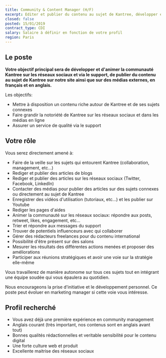 ```yaml
---
title: Community & Content Manager (H/F)
excerpt: Editer et publier du contenu au sujet de Kantree, développer et animer sa communauté
closed: false
posted: 15/01/2019
contract_type: CDI
salary: Salaire à définir en fonction de votre profil
region: Paris
---
```

## Le poste

**Votre objectif principal sera de développer et d'animer la communauté Kantree sur les réseaux sociaux et via le support, de publier du contenu au sujet de Kantree sur notre site ainsi que sur des médias externes, en français et en anglais.**

Les objectifs:
- Mettre à disposition un contenu riche autour de Kantree et de ses sujets connexes
- Faire grandir la notoriété de Kantree sur les réseaux sociaux et dans les médias en ligne
- Assurer un service de qualité via le support

## Votre rôle

Vous serez directement amené à:
- Faire de la veille sur les sujets qui entourent Kantree (collaboration, management, etc...)
- Rediger et publier des articles de blogs
- Rediger et publier des articles sur les réseaux sociaux (Twitter, Facebook, LinkedIn)
- Contacter des médias pour publier des articles sur des sujets connexes ou directement au sujet de Kantree
- Enregistrer des vidéos d'utilisation (tutoriaux, etc...) et les publier sur Youtube
- Rediger les pages d'aides
- Animer la communauté sur les réseaux sociaux: répondre aux posts, retweet, likes, engagement, etc...
- Trier et répondre aux messages du support
- Trouver de potentiels influenceurs avec qui collaborer
- Gérer des rédacteurs freelances pour du contenu international
- Possibilité d'être présent sur des salons
- Mesurer les résultats des différentes actions menées et proposer des améliorations
- Participer aux réunions stratégiques et avoir une voie sur la stratégie elle-même

Vous travaillerez de manière autonome sur tous ces sujets tout en intégrant une équipe soudée qui vous épaulera au quotidien.

Nous encourageons la prise d'initiative et le développement personnel. Ce poste peut évoluer en marketing manager si cette voie vous intéresse.

## Profil recherché

- Vous avez déjà une première expérience en community management
- Anglais courant (très important, nos contenus sont en anglais avant tout)
- Bonnes qualités rédactionnelles et veritable sensibilité pour le contenu digital
- Une forte culture web et produit
- Excellente maitrise des réseaux sociaux
